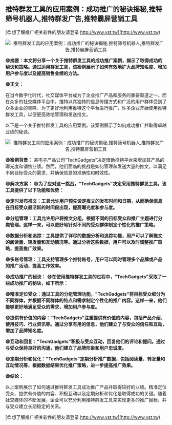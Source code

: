 ## **推特群发工具的应用案例：成功推广的秘诀揭秘,推特筛号机器人,推特群发广告,推特霸屏营销工具**

[😍想了解推广相关软件的朋友请登录 http://www.vst.tw](http://www.vst.tw)

 <center><img src="https://vst.tw/MP4/tuiguang/png/1.png" alt="推特群发工具的应用案例：成功推广的秘诀揭秘,推特筛号机器人,推特群发广告,推特霸屏营销工具"></center>

**😄摘要：本文将分享一个关于推特群发工具的成功推广案例，揭示了取得成功的秘诀和策略。通过运用群发工具，该案例展示了如何有效地扩大品牌知名度、增加用户参与度以及提高销售业绩的方法。**

**😄正文：**

在当今数字化时代，社交媒体平台成为了企业推广产品和服务的重要渠道之一。而在众多的社交媒体平台中，推特以其独特的信息传播方式和广泛的用户群体受到了众多企业的青睐。为了更好地利用推特这个平台进行推广，许多企业开始使用推特群发工具，以便更高效地管理和发送推文。

以下是一个关于推特群发工具的应用案例，该案例展示了如何成功推广并取得卓越业绩的秘诀。

 <center><img src="https://vst.tw/MP4/tuiguang/png/6.png" alt="推特群发工具的应用案例：成功推广的秘诀揭秘,推特筛号机器人,推特群发广告,推特霸屏营销工具"></center>

**😄案例背景：**
某电子产品公司“TechGadgets”决定借助推特平台来增加其产品的曝光度和销售业绩。然而，他们面临的挑战是如何管理和发送大量的推文，以满足不同目标受众的需求，并确保信息的准确性和时效性。

**😄解决方案：**
**😄为了应对这一挑战，“TechGadgets”决定采用推特群发工具。该工具提供了以下功能和优势：**

**😄定时发布推文：工具允许用户预先设定推文的发布时间和日期，从而确保信息在目标受众最活跃的时间段出现，提高曝光度和参与度。**

**😄分组管理：工具允许用户将推文分组，根据不同的目标受众和推广主题进行分类管理。这样一来，可以更好地针对不同的受众群体制定个性化的推广策略。**

**😄数据分析和追踪：工具提供了详尽的数据分析和追踪功能，用户可以了解推文的阅读量、转发量和互动情况等。通过分析这些数据，用户可以及时调整推广策略，提高推广效果。**

**😄多账号管理：工具支持管理多个推特账号，用户可以同时管理多个品牌或产品的推广活动，提高工作效率。**

**😄成功推广的秘诀：**
**😄在使用推特群发工具的过程中，"TechGadgets"采取了一些成功推广的秘诀，如下所示：**

**😄精准定位受众：通过工具的分组管理功能，"TechGadgets"将目标受众细分为不同群体，并根据不同群体的特点和需求制定个性化的推广内容。这样一来，他们能够更好地满足受众的需求，增加用户参与度。**

**😄提供有价值的内容："TechGadgets"注重提供有价值的内容，包括产品介绍、使用技巧、行业资讯等。通过分享有用的信息，他们建立了与受众的信任和互动，增加了品牌知名度。**

**😄互动和回复："TechGadgets"积极与受众互动，回复他们的评论和提问。通过与受众保持良好的沟通，他们建立了品牌形象和用户忠诚度。**

**😄定期分析和优化："TechGadgets"定期分析推广数据，包括阅读量、转发量和互动情况等，根据数据结果优化推广策略，进一步提高推广效果。**

**😄结论：**

以上案例展示了如何通过推特群发工具成功推广产品并取得较好的业绩。精准定位受众、提供有价值的内容、积极互动以及定期分析和优化是取得成功的关键。随着社交媒体的不断发展，企业可以充分利用推特群发工具来实现更多的推广目标，并与受众建立长期稳定的关系。

[😍想了解推广相关软件的朋友请登录 http://www.vst.tw](http://www.vst.tw)



